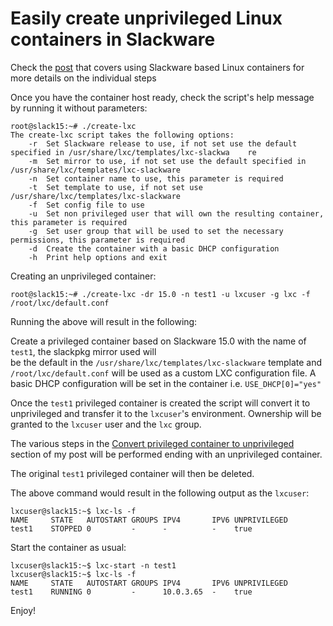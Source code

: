 # Easily create unprivileged Linux containers in Slackware

Check the [post](https://nixing.mx/posts/unprivileged-containers-in-slackware-15.html) that covers using Slackware based Linux containers for more details on the individual steps

Once you have the container host ready, check the script's help message by running it without parameters:

    root@slack15:~# ./create-lxc
    The create-lxc script takes the following options:
        -r  Set Slackware release to use, if not set use the default specified in /usr/share/lxc/templates/lxc-slackwa    re
        -m  Set mirror to use, if not set use the default specified in /usr/share/lxc/templates/lxc-slackware
        -n  Set container name to use, this parameter is required
        -t  Set template to use, if not set use /usr/share/lxc/templates/lxc-slackware
        -f  Set config file to use
        -u  Set non privileged user that will own the resulting container, this parameter is required
        -g  Set user group that will be used to set the necessary permissions, this parameter is required
        -d  Create the container with a basic DHCP configuration
        -h  Print help options and exit

Creating an unprivileged container:

    root@slack15:~# ./create-lxc -dr 15.0 -n test1 -u lxcuser -g lxc -f /root/lxc/default.conf
	
Running the above will result in the following:

Create a privileged container based on Slackware 15.0 with the name of `test1`, the slackpkg mirror used will  
be the default in the `/usr/share/lxc/templates/lxc-slackware` template and `/root/lxc/default.conf` will be used 
as a custom LXC configuration file. A basic DHCP configuration will be set in the container i.e. `USE_DHCP[0]="yes"`

Once the `test1` privileged container is created the script will convert it to unprivileged and transfer it to the `lxcuser`'s environment. Ownership will be granted to the `lxcuser` user and the `lxc` group.

The various steps in the [Convert privileged container to unprivileged](https://nixing.mx/posts/unprivileged-containers-in-slackware-15.html#convert-privileged-container-to-unprivileged) section of my post will be performed ending with an unprivileged container.

The original `test1` privileged container will then be deleted.

The above command would result in the following output as the `lxcuser`:

    lxcuser@slack15:~$ lxc-ls -f
    NAME     STATE   AUTOSTART GROUPS IPV4       IPV6 UNPRIVILEGED 
    test1    STOPPED 0         -      -          -    true         

Start the container as usual:

    lxcuser@slack15:~$ lxc-start -n test1
    lxcuser@slack15:~$ lxc-ls -f
    NAME     STATE   AUTOSTART GROUPS IPV4       IPV6 UNPRIVILEGED 
    test1    RUNNING 0         -      10.0.3.65  -    true         
    
Enjoy!
